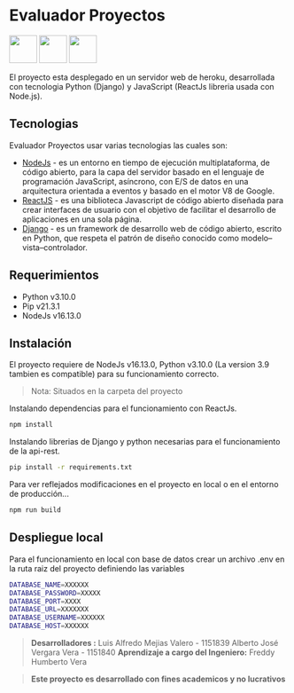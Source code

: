 # Evaluador Proyectos

<a href="https://docs.djangoproject.com/en/3.2/"><img src="https://evaluador-proyectos.herokuapp.com/static/markdown/django.png" width="50" heigth="50"></a>
<a href="https://nodejs.org/es/"><img src="https://evaluador-proyectos.herokuapp.com/static/markdown/nodejs.jpg" width="50" heigth="50"></a>
<a href="https://es.reactjs.org"><img src="https://evaluador-proyectos.herokuapp.com/static/markdown/reactjs.png" width="50" heigth="50"></a>

El proyecto esta desplegado en un servidor web de heroku, desarrollada con tecnologia Python (Django) y JavaScript (ReactJs libreria usada con Node.js).

## Tecnologias

Evaluador Proyectos usar varias tecnologias las cuales son:

- [NodeJs] - es un entorno en tiempo de ejecución multiplataforma, de código abierto, para la capa del servidor basado en el lenguaje de programación JavaScript, asíncrono, con E/S de datos en una arquitectura orientada a eventos y basado en el motor V8 de Google.
- [ReactJS] - es una biblioteca Javascript de código abierto diseñada para crear interfaces de usuario con el objetivo de facilitar el desarrollo de aplicaciones en una sola página.
- [Django] - es un framework de desarrollo web de código abierto, escrito en Python, que respeta el patrón de diseño conocido como modelo–vista–controlador.

## Requerimientos

- Python v3.10.0
- Pip v21.3.1
- NodeJs v16.13.0


## Instalación

El proyecto requiere de NodeJs v16.13.0, Python v3.10.0 (La version 3.9 tambien es compatible) para su funcionamiento correcto.

> Nota: Situados en la carpeta del proyecto

Instalando dependencias para el funcionamiento con ReactJs.
```sh
npm install
```

Instalando librerias de Django y python necesarias para el funcionamiento de la api-rest.
```sh
pip install -r requirements.txt
```
Para ver reflejados modificaciones en el proyecto en local o en el entorno de producción...

```sh
npm run build
```

## Despliegue local

Para el funcionamiento en local con base de datos crear un archivo .env en la ruta raiz del proyecto definiendo las variables


```sh
DATABASE_NAME=XXXXXX
DATABASE_PASSWORD=XXXXX
DATABASE_PORT=XXXX
DATABASE_URL=XXXXXXX
DATABASE_USERNAME=XXXXXX
DATABASE_HOST=XXXXXX
```
> **Desarrolladores :**
> Luis Alfredo Mejias Valero - 1151839
> Alberto José Vergara Vera - 1151840
> **Aprendizaje a cargo del Ingeniero:**
> Freddy Humberto Vera

>**Este proyecto es desarrollado con fines academicos y no lucrativos**

   [NodeJs]: <https://nodejs.org/es/docs/>
   [Django]: <https://docs.djangoproject.com/en/3.2/>
   [ReactJs]: <https://es.reactjs.org/docs/getting-started.html>


